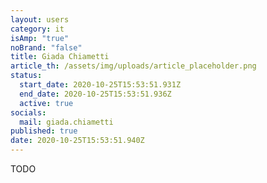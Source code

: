 ```yaml
---
layout: users
category: it
isAmp: "true"
noBrand: "false"
title: Giada Chiametti
article_th: /assets/img/uploads/article_placeholder.png
status:
  start_date: 2020-10-25T15:53:51.931Z
  end_date: 2020-10-25T15:53:51.936Z
  active: true
socials:
  mail: giada.chiametti
published: true
date: 2020-10-25T15:53:51.940Z
---
```

TODO